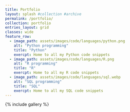 ```yaml
---
title: Portfolio
layout: splash #collection #archive
permalink: /portfolio/
collection: portfolio
entries_layout: grid
classes: wide
feature_row:
  - image_path: assets/images/code/languages/python.png
    alt: "Python programming"
    title: "Python"
    exercpt: Home to all my Python code snippets
  - image_path: assets/images/code/languages/R.png
    alt: "R programming"
    title: "R"
    exercpt: Home to all my R code snippets
  - image_path: assets/images/code/languages/sql.webp
    alt: "SQL programming"
    title: "SQL"
    exercpt: Home to all my SQL code snippets
---
```


{% include gallery %}